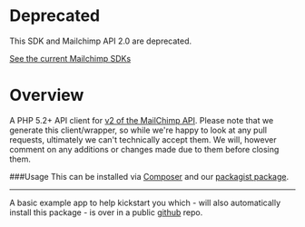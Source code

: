 Deprecated
=============================================
This SDK and Mailchimp API 2.0 are deprecated.

[See the current Mailchimp SDKs](https://mailchimp.com/developer/tools/)

Overview
=============================================
A PHP 5.2+ API client for [v2 of the MailChimp API](http://apidocs.mailchimp.com/api/2.0/). Please note that we generate this client/wrapper, so while we're happy to look at any pull requests, ultimately we can't technically accept them. We will, however comment on any additions or changes made due to them before closing them.


###Usage
This can be installed via [Composer](http://getcomposer.org/) and our [packagist package](https://packagist.org/packages/mailchimp/mailchimp).

---

A basic example app to help kickstart you which - will also automatically install this package - is over in a public [github](https://github.com/mailchimp/mcapi2-php-examples) repo.


